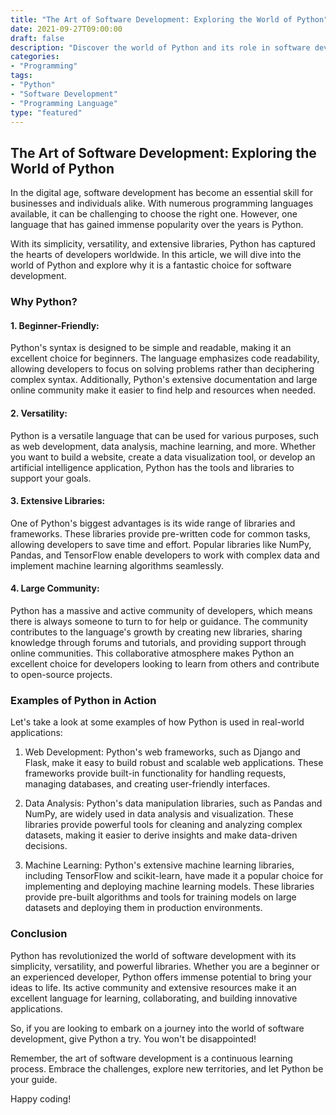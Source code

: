 ```yaml
--- 
title: "The Art of Software Development: Exploring the World of Python"
date: 2021-09-27T09:00:00
draft: false
description: "Discover the world of Python and its role in software development."
categories:
- "Programming"
tags:
- "Python"
- "Software Development"
- "Programming Language"
type: "featured"
---
```


## The Art of Software Development: Exploring the World of Python

In the digital age, software development has become an essential skill for businesses and individuals alike. With numerous programming languages available, it can be challenging to choose the right one. However, one language that has gained immense popularity over the years is Python.

With its simplicity, versatility, and extensive libraries, Python has captured the hearts of developers worldwide. In this article, we will dive into the world of Python and explore why it is a fantastic choice for software development.

### Why Python?

#### 1. Beginner-Friendly:

Python's syntax is designed to be simple and readable, making it an excellent choice for beginners. The language emphasizes code readability, allowing developers to focus on solving problems rather than deciphering complex syntax. Additionally, Python's extensive documentation and large online community make it easier to find help and resources when needed.

#### 2. Versatility:

Python is a versatile language that can be used for various purposes, such as web development, data analysis, machine learning, and more. Whether you want to build a website, create a data visualization tool, or develop an artificial intelligence application, Python has the tools and libraries to support your goals.

#### 3. Extensive Libraries:

One of Python's biggest advantages is its wide range of libraries and frameworks. These libraries provide pre-written code for common tasks, allowing developers to save time and effort. Popular libraries like NumPy, Pandas, and TensorFlow enable developers to work with complex data and implement machine learning algorithms seamlessly.

#### 4. Large Community:

Python has a massive and active community of developers, which means there is always someone to turn to for help or guidance. The community contributes to the language's growth by creating new libraries, sharing knowledge through forums and tutorials, and providing support through online communities. This collaborative atmosphere makes Python an excellent choice for developers looking to learn from others and contribute to open-source projects.

### Examples of Python in Action

Let's take a look at some examples of how Python is used in real-world applications:

1. Web Development: Python's web frameworks, such as Django and Flask, make it easy to build robust and scalable web applications. These frameworks provide built-in functionality for handling requests, managing databases, and creating user-friendly interfaces.

2. Data Analysis: Python's data manipulation libraries, such as Pandas and NumPy, are widely used in data analysis and visualization. These libraries provide powerful tools for cleaning and analyzing complex datasets, making it easier to derive insights and make data-driven decisions.

3. Machine Learning: Python's extensive machine learning libraries, including TensorFlow and scikit-learn, have made it a popular choice for implementing and deploying machine learning models. These libraries provide pre-built algorithms and tools for training models on large datasets and deploying them in production environments.

### Conclusion

Python has revolutionized the world of software development with its simplicity, versatility, and powerful libraries. Whether you are a beginner or an experienced developer, Python offers immense potential to bring your ideas to life. Its active community and extensive resources make it an excellent language for learning, collaborating, and building innovative applications.

So, if you are looking to embark on a journey into the world of software development, give Python a try. You won't be disappointed!

Remember, the art of software development is a continuous learning process. Embrace the challenges, explore new territories, and let Python be your guide.

Happy coding!
